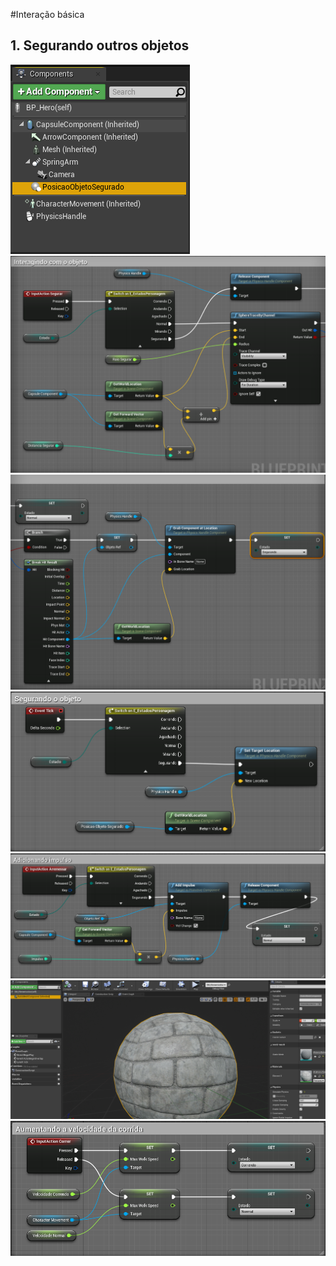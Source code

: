#Interação básica

## 1. Segurando outros objetos
![](../imagens/actor/actor25.png)
![](../imagens/actor/actor26.png)
![](../imagens/actor/actor27.png)
![](../imagens/actor/actor28.png)
![](../imagens/actor/actor29.png)
![](../imagens/actor/actor30.png)
![](../imagens/actor/actor31.png)

